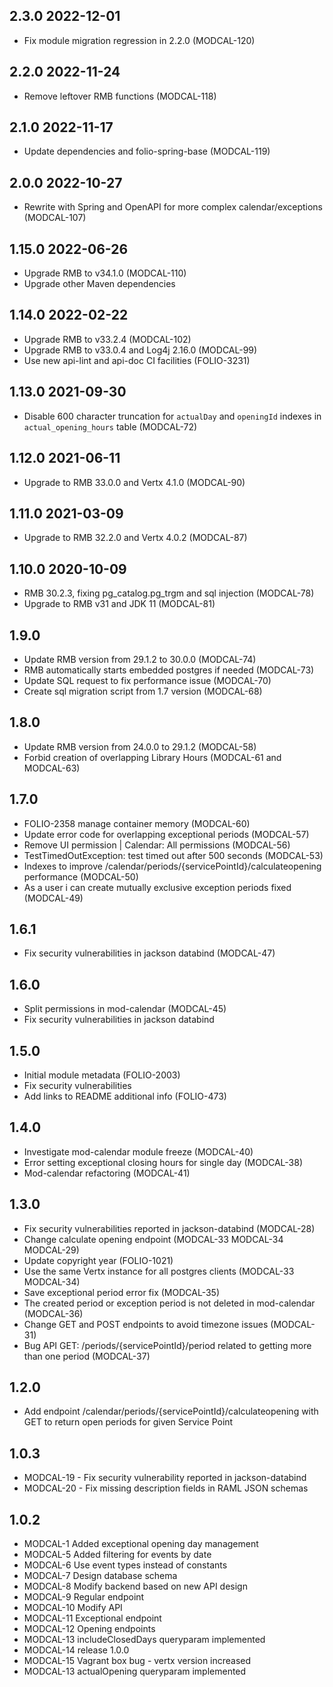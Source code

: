 ## 2.3.0 2022-12-01
* Fix module migration regression in 2.2.0 (MODCAL-120)

## 2.2.0 2022-11-24
* Remove leftover RMB functions (MODCAL-118)

## 2.1.0 2022-11-17
* Update dependencies and folio-spring-base (MODCAL-119)

## 2.0.0 2022-10-27
* Rewrite with Spring and OpenAPI for more complex calendar/exceptions (MODCAL-107)

## 1.15.0 2022-06-26
* Upgrade RMB to v34.1.0 (MODCAL-110)
* Upgrade other Maven dependencies

## 1.14.0 2022-02-22
* Upgrade RMB to v33.2.4 (MODCAL-102)
* Upgrade RMB to v33.0.4 and Log4j 2.16.0 (MODCAL-99)
* Use new api-lint and api-doc CI facilities (FOLIO-3231)

## 1.13.0 2021-09-30
* Disable 600 character truncation for `actualDay` and `openingId` indexes in `actual_opening_hours`
  table (MODCAL-72)

## 1.12.0 2021-06-11
* Upgrade to RMB 33.0.0 and Vertx 4.1.0 (MODCAL-90)

## 1.11.0 2021-03-09
* Upgrade to RMB 32.2.0 and Vertx 4.0.2 (MODCAL-87)

## 1.10.0 2020-10-09
* RMB 30.2.3, fixing pg_catalog.pg_trgm and sql injection (MODCAL-78)
* Upgrade to RMB v31 and JDK 11 (MODCAL-81)

## 1.9.0
* Update RMB version from 29.1.2 to 30.0.0 (MODCAL-74)
* RMB automatically starts embedded postgres if needed (MODCAL-73)
* Update SQL request to fix performance issue (MODCAL-70)
* Create sql migration script from 1.7 version (MODCAL-68)

## 1.8.0
* Update RMB version from 24.0.0 to 29.1.2 (MODCAL-58)
* Forbid creation of overlapping Library Hours (MODCAL-61 and MODCAL-63)

## 1.7.0
* FOLIO-2358 manage container memory (MODCAL-60)
* Update error code for overlapping exceptional periods (MODCAL-57)
* Remove UI permission | Calendar: All permissions (MODCAL-56)
* TestTimedOutException: test timed out after 500 seconds (MODCAL-53)
* Indexes to improve /calendar/periods/{servicePointId}/calculateopening performance (MODCAL-50)
* As a user i can create mutually exclusive exception periods fixed (MODCAL-49)

## 1.6.1
* Fix security vulnerabilities in jackson databind (MODCAL-47)

## 1.6.0
* Split permissions in mod-calendar (MODCAL-45)
* Fix security vulnerabilities in jackson databind

## 1.5.0
* Initial module metadata (FOLIO-2003)
* Fix security vulnerabilities
* Add links to README additional info (FOLIO-473)

## 1.4.0
* Investigate mod-calendar module freeze (MODCAL-40)
* Error setting exceptional closing hours for single day (MODCAL-38)
* Mod-calendar refactoring (MODCAL-41)

## 1.3.0
* Fix security vulnerabilities reported in jackson-databind (MODCAL-28)
* Change calculate opening endpoint (MODCAL-33 MODCAL-34 MODCAL-29)
* Update copyright year (FOLIO-1021)
* Use the same Vertx instance for all postgres clients (MODCAL-33 MODCAL-34)
* Save exceptional period error fix (MODCAL-35)
* The created period or exception period is not deleted in mod-calendar (MODCAL-36)
* Change GET and POST endpoints to avoid timezone issues (MODCAL-31)
* Bug API GET: /periods/{servicePointId}/period related to getting more than one period (MODCAL-37)

## 1.2.0
* Add endpoint /calendar/periods/{servicePointId}/calculateopening with GET to return open periods
  for given Service Point

## 1.0.3
* MODCAL-19 - Fix security vulnerability reported in jackson-databind
* MODCAL-20 - Fix missing description fields in RAML JSON schemas

## 1.0.2
* MODCAL-1 Added exceptional opening day management
* MODCAL-5 Added filtering for events by date
* MODCAL-6 Use event types instead of constants
* MODCAL-7 Design database schema
* MODCAL-8 Modify backend based on new API design
* MODCAL-9 Regular endpoint
* MODCAL-10 Modify API
* MODCAL-11 Exceptional endpoint
* MODCAL-12 Opening endpoints
* MODCAL-13 includeClosedDays queryparam implemented
* MODCAL-14 release 1.0.0
* MODCAL-15 Vagrant box bug - vertx version increased
* MODCAL-13 actualOpening queryparam implemented
